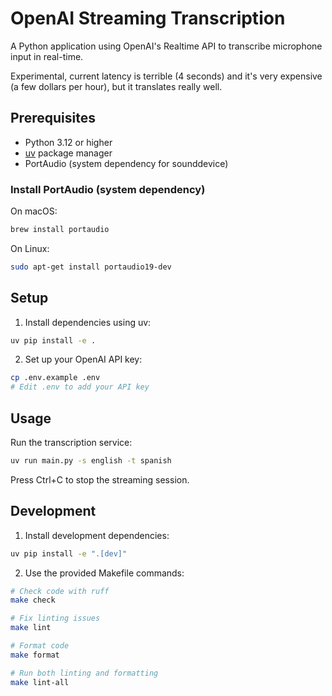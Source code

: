 # OpenAI Streaming Transcription

A Python application using OpenAI's Realtime API to transcribe microphone input in real-time.

Experimental, current latency is terrible (4 seconds) and it's very expensive (a few dollars per hour), but it translates really well.

## Prerequisites

- Python 3.12 or higher
- [uv](https://github.com/astral-sh/uv) package manager
- PortAudio (system dependency for sounddevice)

### Install PortAudio (system dependency)

On macOS:
```bash
brew install portaudio
```

On Linux:
```bash
sudo apt-get install portaudio19-dev
```

## Setup

1. Install dependencies using uv:
```bash
uv pip install -e .
```

2. Set up your OpenAI API key:
```bash
cp .env.example .env
# Edit .env to add your API key
```

## Usage

Run the transcription service:
```bash
uv run main.py -s english -t spanish
```

Press Ctrl+C to stop the streaming session.

## Development

1. Install development dependencies:
```bash
uv pip install -e ".[dev]"
```

2. Use the provided Makefile commands:
```bash
# Check code with ruff
make check

# Fix linting issues
make lint

# Format code
make format

# Run both linting and formatting
make lint-all
```
